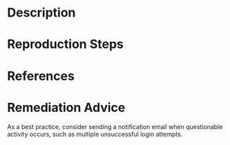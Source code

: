 # Description


# Reproduction Steps


# References


# Remediation Advice

As a best practice, consider sending a notification email when questionable activity occurs, such as multiple unsuccessful login attempts.